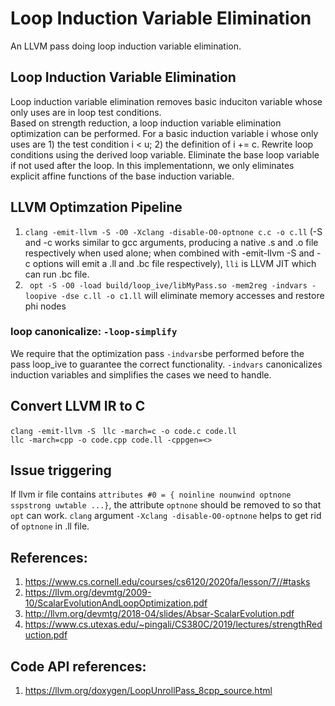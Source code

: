 # Loop Induction Variable Elimination

An LLVM pass doing loop induction variable elimination. 

## Loop Induction Variable Elimination
Loop induction variable elimination removes basic induciton variable whose only uses are in loop test conditions.  
Based on strength reduction, a loop induction variable elimination optimization can be performed. For a basic induction variable i whose only uses are 1) the test condition i < u; 2) the definition of i += c. Rewrite loop conditions using the derived loop variable. Eliminate the base loop variable if not used after the loop. In this implementationn, we only eliminates explicit affine functions of the base induction variable. 

## LLVM Optimzation Pipeline 
1. `clang -emit-llvm -S -O0 -Xclang -disable-O0-optnone c.c -o c.ll` (-S and -c works similar to gcc arguments, producing a native .s and .o file respectively when used alone; when combined with -emit-llvm -S and -c options will emit a .ll and .bc file respectively), `lli` is LLVM JIT which can run .bc file.
2. ` opt -S -O0 -load build/loop_ive/libMyPass.so -mem2reg -indvars -loopive -dse c.ll -o c1.ll` will eliminate memory accesses and restore phi nodes

### loop canonicalize: `-loop-simplify`  
We require that the optimization pass `-indvars`be performed before the pass loop_ive to guarantee the correct functionality. `-indvars` canonicalizes induction variables and simplifies the cases we need to handle.

## Convert LLVM IR to C
`clang -emit-llvm -S `
`llc -march=c -o code.c code.ll`  
`llc -march=cpp -o code.cpp code.ll -cppgen=<>`


## Issue triggering
If llvm ir file contains `attributes #0 = { noinline nounwind optnone sspstrong uwtable ...}`, the attribute `optnone` should be removed to so that `opt` can work. `clang` argument `-Xclang -disable-O0-optnone` helps to get rid of `optnone` in .ll file.

## References:
1. https://www.cs.cornell.edu/courses/cs6120/2020fa/lesson/7//#tasks  
2. https://llvm.org/devmtg/2009-10/ScalarEvolutionAndLoopOptimization.pdf  
3. http://llvm.org/devmtg/2018-04/slides/Absar-ScalarEvolution.pdf  
4. https://www.cs.utexas.edu/~pingali/CS380C/2019/lectures/strengthReduction.pdf

## Code API references:
1. https://llvm.org/doxygen/LoopUnrollPass_8cpp_source.html  

